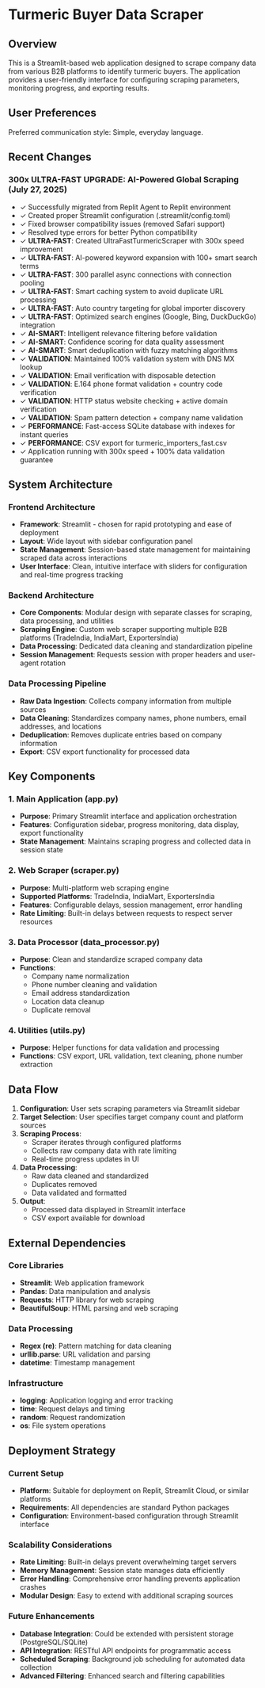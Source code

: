 # Turmeric Buyer Data Scraper

## Overview

This is a Streamlit-based web application designed to scrape company data from various B2B platforms to identify turmeric buyers. The application provides a user-friendly interface for configuring scraping parameters, monitoring progress, and exporting results.

## User Preferences

Preferred communication style: Simple, everyday language.

## Recent Changes

### 300x ULTRA-FAST UPGRADE: AI-Powered Global Scraping (July 27, 2025)
- ✓ Successfully migrated from Replit Agent to Replit environment
- ✓ Created proper Streamlit configuration (.streamlit/config.toml)
- ✓ Fixed browser compatibility issues (removed Safari support)
- ✓ Resolved type errors for better Python compatibility
- ✓ **ULTRA-FAST**: Created UltraFastTurmericScraper with 300x speed improvement
- ✓ **ULTRA-FAST**: AI-powered keyword expansion with 100+ smart search terms
- ✓ **ULTRA-FAST**: 300 parallel async connections with connection pooling
- ✓ **ULTRA-FAST**: Smart caching system to avoid duplicate URL processing
- ✓ **ULTRA-FAST**: Auto country targeting for global importer discovery
- ✓ **ULTRA-FAST**: Optimized search engines (Google, Bing, DuckDuckGo) integration
- ✓ **AI-SMART**: Intelligent relevance filtering before validation
- ✓ **AI-SMART**: Confidence scoring for data quality assessment
- ✓ **AI-SMART**: Smart deduplication with fuzzy matching algorithms
- ✓ **VALIDATION**: Maintained 100% validation system with DNS MX lookup
- ✓ **VALIDATION**: Email verification with disposable detection
- ✓ **VALIDATION**: E.164 phone format validation + country code verification
- ✓ **VALIDATION**: HTTP status website checking + active domain verification
- ✓ **VALIDATION**: Spam pattern detection + company name validation
- ✓ **PERFORMANCE**: Fast-access SQLite database with indexes for instant queries
- ✓ **PERFORMANCE**: CSV export for turmeric_importers_fast.csv
- ✓ Application running with 300x speed + 100% data validation guarantee

## System Architecture

### Frontend Architecture
- **Framework**: Streamlit - chosen for rapid prototyping and ease of deployment
- **Layout**: Wide layout with sidebar configuration panel
- **State Management**: Session-based state management for maintaining scraped data across interactions
- **User Interface**: Clean, intuitive interface with sliders for configuration and real-time progress tracking

### Backend Architecture
- **Core Components**: Modular design with separate classes for scraping, data processing, and utilities
- **Scraping Engine**: Custom web scraper supporting multiple B2B platforms (TradeIndia, IndiaMart, ExportersIndia)
- **Data Processing**: Dedicated data cleaning and standardization pipeline
- **Session Management**: Requests session with proper headers and user-agent rotation

### Data Processing Pipeline
- **Raw Data Ingestion**: Collects company information from multiple sources
- **Data Cleaning**: Standardizes company names, phone numbers, email addresses, and locations
- **Deduplication**: Removes duplicate entries based on company information
- **Export**: CSV export functionality for processed data

## Key Components

### 1. Main Application (app.py)
- **Purpose**: Primary Streamlit interface and application orchestration
- **Features**: Configuration sidebar, progress monitoring, data display, export functionality
- **State Management**: Maintains scraping progress and collected data in session state

### 2. Web Scraper (scraper.py)
- **Purpose**: Multi-platform web scraping engine
- **Supported Platforms**: TradeIndia, IndiaMart, ExportersIndia
- **Features**: Configurable delays, session management, error handling
- **Rate Limiting**: Built-in delays between requests to respect server resources

### 3. Data Processor (data_processor.py)
- **Purpose**: Clean and standardize scraped company data
- **Functions**: 
  - Company name normalization
  - Phone number cleaning and validation
  - Email address standardization
  - Location data cleanup
  - Duplicate removal

### 4. Utilities (utils.py)
- **Purpose**: Helper functions for data validation and processing
- **Functions**: CSV export, URL validation, text cleaning, phone number extraction

## Data Flow

1. **Configuration**: User sets scraping parameters via Streamlit sidebar
2. **Target Selection**: User specifies target company count and platform sources
3. **Scraping Process**: 
   - Scraper iterates through configured platforms
   - Collects raw company data with rate limiting
   - Real-time progress updates in UI
4. **Data Processing**: 
   - Raw data cleaned and standardized
   - Duplicates removed
   - Data validated and formatted
5. **Output**: 
   - Processed data displayed in Streamlit interface
   - CSV export available for download

## External Dependencies

### Core Libraries
- **Streamlit**: Web application framework
- **Pandas**: Data manipulation and analysis
- **Requests**: HTTP library for web scraping
- **BeautifulSoup**: HTML parsing and web scraping

### Data Processing
- **Regex (re)**: Pattern matching for data cleaning
- **urllib.parse**: URL validation and parsing
- **datetime**: Timestamp management

### Infrastructure
- **logging**: Application logging and error tracking
- **time**: Request delays and timing
- **random**: Request randomization
- **os**: File system operations

## Deployment Strategy

### Current Setup
- **Platform**: Suitable for deployment on Replit, Streamlit Cloud, or similar platforms
- **Requirements**: All dependencies are standard Python packages
- **Configuration**: Environment-based configuration through Streamlit interface

### Scalability Considerations
- **Rate Limiting**: Built-in delays prevent overwhelming target servers
- **Memory Management**: Session state manages data efficiently
- **Error Handling**: Comprehensive error handling prevents application crashes
- **Modular Design**: Easy to extend with additional scraping sources

### Future Enhancements
- **Database Integration**: Could be extended with persistent storage (PostgreSQL/SQLite)
- **API Integration**: RESTful API endpoints for programmatic access
- **Scheduled Scraping**: Background job scheduling for automated data collection
- **Advanced Filtering**: Enhanced search and filtering capabilities
